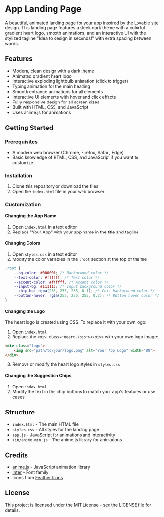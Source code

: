 # App Landing Page

A beautiful, animated landing page for your app inspired by the Lovable site design. This landing page features a sleek dark theme with a colorful gradient heart logo, smooth animations, and an interactive UI with the stylized tagline "Idea  to  design  in  seconds!" with extra spacing between words.

## Features

- Modern, clean design with a dark theme
- Animated gradient heart logo
- Interactive exploding lightbulb animation (click to trigger)
- Typing animation for the main heading
- Smooth entrance animations for all elements
- Interactive UI elements with hover and click effects
- Fully responsive design for all screen sizes
- Built with HTML, CSS, and JavaScript
- Uses anime.js for animations

## Getting Started

### Prerequisites

- A modern web browser (Chrome, Firefox, Safari, Edge)
- Basic knowledge of HTML, CSS, and JavaScript if you want to customize

### Installation

1. Clone this repository or download the files
2. Open the `index.html` file in your web browser

### Customization

#### Changing the App Name

1. Open `index.html` in a text editor
2. Replace "Your App" with your app name in the title and tagline

#### Changing Colors

1. Open `styles.css` in a text editor
2. Modify the color variables in the `:root` section at the top of the file

```css
:root {
    --bg-color: #000000; /* Background color */
    --text-color: #ffffff; /* Text color */
    --accent-color: #ffffff; /* Accent color */
    --input-bg: #111111; /* Input background color */
    --chip-bg: rgba(255, 255, 255, 0.1); /* Chip background color */
    --button-hover: rgba(255, 255, 255, 0.2); /* Button hover color */
}
```

#### Changing the Logo

The heart logo is created using CSS. To replace it with your own logo:

1. Open `index.html`
2. Replace the `<div class="heart-logo"></div>` with your own logo image:

```html
<div class="logo">
    <img src="path/to/your/logo.png" alt="Your App Logo" width="80">
</div>
```

3. Remove or modify the heart logo styles in `styles.css`

#### Changing the Suggestion Chips

1. Open `index.html`
2. Modify the text in the chip buttons to match your app's features or use cases

## Structure

- `index.html` - The main HTML file
- `styles.css` - All styles for the landing page
- `app.js` - JavaScript for animations and interactivity
- `lib/anime.min.js` - The anime.js library for animations

## Credits

- [anime.js](https://animejs.com/) - JavaScript animation library
- [Inter](https://fonts.google.com/specimen/Inter) - Font family
- Icons from [Feather Icons](https://feathericons.com/)

## License

This project is licensed under the MIT License - see the LICENSE file for details. 